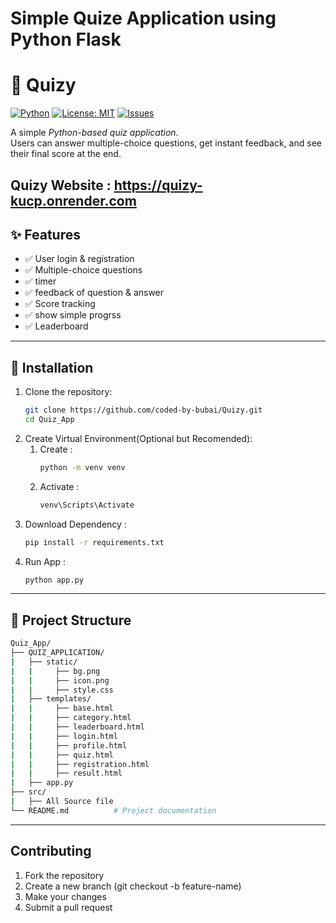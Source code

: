 # Simple Quize Application using Python Flask
# 🧠 Quizy

[![Python](https://img.shields.io/badge/Python-3.x-blue.svg)](https://www.python.org/)
[![License: MIT](https://img.shields.io/badge/License-MIT-green.svg)](LICENSE)
[![Issues](https://img.shields.io/github/issues/aritracoder-435/The_project)](https://github.com/aritracoder-435/The_project.git/issues)

A simple *Python-based quiz application*.  
Users can answer multiple-choice questions, get instant feedback, and see their final score at the end.

Quizy Website : https://quizy-kucp.onrender.com
---

## ✨ Features

- ✅ User login & registration
- ✅ Multiple-choice questions
- ✅ timer  
- ✅ feedback of question & answer
- ✅ Score tracking  
- ✅ show simple progrss
- ✅ Leaderboard
---

## 🚀 Installation

1. Clone the repository:
   ```bash
   git clone https://github.com/coded-by-bubai/Quizy.git
   cd Quiz_App
2. Create Virtual Environment(Optional but Recomended):
   1. Create :
      ```bash
      python -m venv venv
   2. Activate :
      ```bash
      venv\Scripts\Activate
3. Download Dependency :
   ```bash
   pip install -r requirements.txt
4. Run App :
   ```bash
   python app.py
---
## 📁 Project Structure
```bash
Quiz_App/
├── QUIZ_APPLICATION/
|   ├── static/
|   |     ├── bg.png
|   |     ├── icon.png
|   |     ├── style.css
|   ├── templates/
|   |     ├── base.html
|   |     ├── category.html
|   |     ├── leaderboard.html
|   |     ├── login.html
|   |     ├── profile.html
|   |     ├── quiz.html
|   |     ├── registration.html
|   |     ├── result.html
|   ├── app.py
├── src/
|   ├── All Source file
└── README.md          # Project documentation
```
---
## Contributing
1. Fork the repository
2. Create a new branch (git checkout -b feature-name)
3. Make your changes
4. Submit a pull request